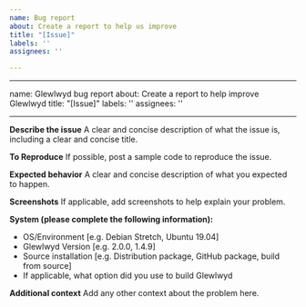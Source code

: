 ```yaml
---
name: Bug report
about: Create a report to help us improve
title: "[Issue]"
labels: ''
assignees: ''

---
```


---
name: Glewlwyd bug report
about: Create a report to help improve Glewlwyd
title: "[Issue]"
labels: ''
assignees: ''

---

**Describe the issue**
A clear and concise description of what the issue is, including a clear and concise title.

**To Reproduce**
If possible, post a sample code to reproduce the issue.

**Expected behavior**
A clear and concise description of what you expected to happen.

**Screenshots**
If applicable, add screenshots to help explain your problem.

**System (please complete the following information):**
 - OS/Environment [e.g. Debian Stretch, Ubuntu 19.04]
 - Glewlwyd Version [e.g. 2.0.0, 1.4.9]
 - Source installation [e.g. Distribution package, GitHub package, build from source]
 - If applicable, what option did you use to build Glewlwyd

**Additional context**
Add any other context about the problem here.
